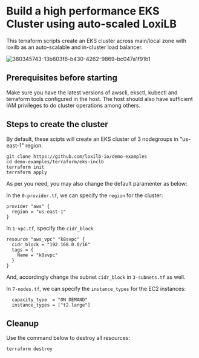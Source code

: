 # Build a high performance EKS Cluster using auto-scaled LoxiLB

This terraform scripts create an EKS cluster across main/local zone with loxilb as an auto-scalable and in-cluster load balancer.

![380345743-13b603f6-b430-4262-9869-bc047a1f91b1](https://github.com/user-attachments/assets/79bb5ca3-8790-46d2-92d1-9b0d89d10bf8)

## Prerequisites before starting
Make sure you have the latest versions of awscli, eksctl, kubectl and terraform tools configured in the host. The host should also have sufficient IAM privileges to do cluster operations among others.

## Steps to create the cluster
By default, these scipts will create an EKS cluster of 3 nodegroups in "us-east-1" region.

```
git clone https://github.com/loxilb-io/demo-examples
cd demo-examples/terraform/eks-inclb
terraform init
terraform apply
```

As per you need, you may also change the default paramenter as below:

In the `0-provider.tf`, we can specify the `region` for the cluster:
```
provider "aws" {
  region = "us-east-1"
}
```

In `1-vpc.tf`, specify the `cidr_block`
```
resource "aws_vpc" "k8svpc" {
  cidr_block = "192.168.0.0/16"
  tags = {
    Name = "k8svpc"
  }
}
```
And, accordingly change the subnet `cidr_block` in `3-subnets.tf` as well.

In `7-nodes.tf`, we can specify the `instance_types` for the EC2 instances:
```
  capacity_type  = "ON_DEMAND"
  instance_types = ["t2.large"]
```

## Cleanup
Use the command below to destroy all resources:
```
terraform destroy
```
